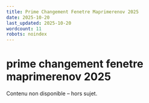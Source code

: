 ```yaml
---
title: Prime Changement Fenetre Maprimerenov 2025
date: 2025-10-20
last_updated: 2025-10-20
wordcount: 11
robots: noindex
---
```


# prime changement fenetre maprimerenov 2025

Contenu non disponible – hors sujet.
